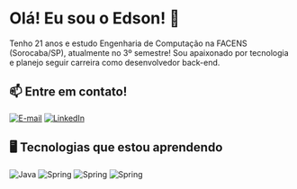 # Olá! Eu sou o Edson! 👋

Tenho 21 anos e estudo Engenharia de Computação na FACENS (Sorocaba/SP), atualmente no 3º semestre! Sou apaixonado por tecnologia e planejo seguir carreira como desenvolvedor back-end.


## 📫 Entre em contato!

[![E-mail](https://img.shields.io/badge/Email-D14836?style=for-the-badge&logo=gmail&logoColor=white)](mailto:edsonsatake510@gmail.com)
[![LinkedIn](https://img.shields.io/badge/-LinkedIn-blue?style=for-the-badge&logo=linkedin&logoColor=white)](https://www.linkedin.com/in/edson-satake-6142a8281)


## 🖥️ Tecnologias que estou aprendendo

<div style ="display: inline_block">
    <img align="center" alt="Java" src="https://img.shields.io/badge/Java-ED8B00?style=for-the-badge&logo=openjdk&logoColor=white" />
    <img align="center" alt="Spring" src="https://img.shields.io/badge/Spring-6DB33F?style=for-the-badge&logo=spring&logoColor=white" />
    <img align="center" alt="Spring" src="https://img.shields.io/badge/MySQL-00000F?style=for-the-badge&logo=mysql&logoColor=white" />
    <img align="center" alt="Spring" src="https://img.shields.io/badge/Angular-DD0031?style=for-the-badge&logo=angular&logoColor=white" />
</div>
